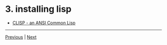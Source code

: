 # 3. installing lisp

-   [CLISP - an ANSI Common Lisp](https://sourceforge.net/projects/clisp)

---

[Previous](./2_Course-expectations.md) | [Next](./4_installing-atom.md)